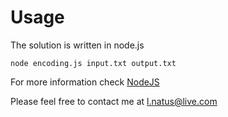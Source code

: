 # Usage

The solution is written in node.js

```
node encoding.js input.txt output.txt
```
For more information check [NodeJS](http://nodejs.org)

Please feel free to contact me at l.natus@live.com

